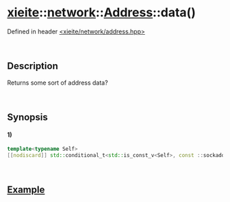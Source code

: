 # [xieite](../../../../../xieite.md)\:\:[network](../../../../../network.md)\:\:[Address](../../../address.md)\:\:data\(\)
Defined in header [<xieite/network/address.hpp>](../../../../../../include/xieite/network/address.hpp)

&nbsp;

## Description
Returns some sort of address data?

&nbsp;

## Synopsis
#### 1)
```cpp
template<typename Self>
[[nodiscard]] std::conditional_t<std::is_const_v<Self>, const ::sockaddr*, ::sockaddr*> data(this Self&) noexcept;
```

&nbsp;

## [Example](./operators/constructor.md#Example)
